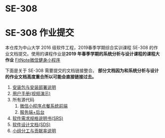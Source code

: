 # SE-308

# SE-308 作业提交



本仓库为中山大学 2016 级软件工程，2019春季学期综合实训课程 SE-308 的作业文档提交。使用的课程作业是**2019 年春季学期的系统分析与设计课程的课程大作业** [FitNote微信健身小程序](https://github.com/fitnote)



下面是关于 SE-308 需要提交的文档链接整合。 **部分文档因为和系统分析与设计的作业文档高度重合所以可能会直接链接过去。**



1. [安装包与安装部署说明](安装包与安装部署说明.md)
2. [用户手册(视频演示)](演示视频.mp4)
3. 所有源代码
   1. [微信小程序点餐系统前端](https://github.com/fitnote/FitNote)
   2. [服务端+后台](https://github.com/fitnote/FitRear)
4. [软件需求规格说明书(SRS)](软件需求规格说明书.md)
5. [软件设计文档(SDS)](软件设计文档.md)
6. [小组分工与贡献率说明](小组分工及贡献率说明.md)




